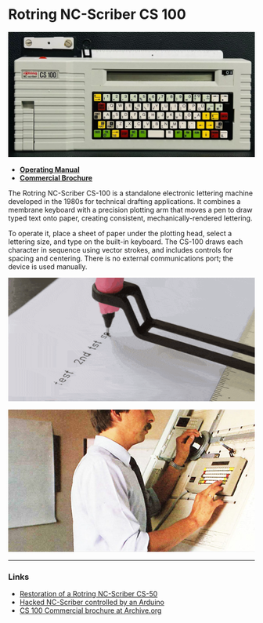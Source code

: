 # Rotring NC-Scriber CS 100

![rotring_nc_scriber_cs_100.jpg](img/rotring_nc_scriber_cs_100.jpg)

* [**Operating Manual**](pdf/rotring_nc_scriber_cs_100_operating_instructions.pdf)
* [**Commercial Brochure**](pdf/rotring_nc_scriber_cs_100_brochure_1990.pdf)

The Rotring NC-Scriber CS-100 is a standalone electronic lettering machine developed in the 1980s for technical drafting applications. It combines a membrane keyboard with a precision plotting arm that moves a pen to draw typed text onto paper, creating consistent, mechanically-rendered lettering.

To operate it, place a sheet of paper under the plotting head, select a lettering size, and type on the built-in keyboard. The CS-100 draws each character in sequence using vector strokes, and includes controls for spacing and centering. There is no external communications port; the device is used manually.

[![rotring_nc_scriber.gif](img/rotring_nc_scriber.gif)](https://www.youtube.com/watch?v=BbJlN1m7BEA)

![nc_scriber_in_use.png](img/nc_scriber_in_use.png)

---

### Links

* [Restoration of a Rotring NC-Scriber CS-50](https://nippard.com/2018/12/08/the-niche-80s-pen-plotter/)
* [Hacked NC-Scriber controlled by an Arduino](https://www.hackster.io/news/semi-autonomous-whiteboard-plotter-from-1980s-rotring-lettering-machine-48dae5276cab)
* [CS 100 Commercial brochure at Archive.org](https://archive.org/details/rotring-nc-scriber-cs-100-1990)
